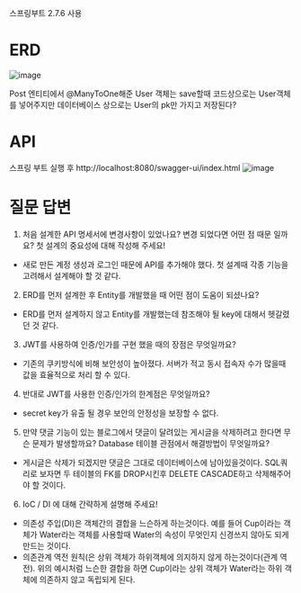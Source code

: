 스프링부트 2.7.6 사용
# ERD
![image](https://user-images.githubusercontent.com/117061586/208839108-ce0ea256-fc69-4c3c-959d-ecc4e8816fe7.png)

Post 엔티티에서 @ManyToOne해준 User 객체는 save할때 코드상으로는 User객체를 넣어주지만 데이터베이스 상으로는 User의 pk만 가지고 저장된다?
# API

스프링 부트 실행 후 http://localhost:8080/swagger-ui/index.html
![image](https://user-images.githubusercontent.com/117061586/208656309-c555a829-02aa-4de2-a513-31eb58512bf0.png)
# 질문 답변
1. 처음 설계한 API 명세서에 변경사항이 있었나요? 변경 되었다면 어떤 점 때문 일까요? 첫 설계의 중요성에 대해 작성해 주세요!
- 새로 만든 계정 생성과 로그인 때문에 API를 추가해야 했다. 첫 설계때 각종 기능을 고려해서 설계해야 할 것 같다.
2. ERD를 먼저 설계한 후 Entity를 개발했을 때 어떤 점이 도움이 되셨나요?
- ERD를 먼저 설계하지 않고 Entity를 개발했는데 참조해야 될 key에 대해서 헷갈렸던 것 같다.
3. JWT를 사용하여 인증/인가를 구현 했을 때의 장점은 무엇일까요?
- 기존의 쿠키방식에 비해 보안성이 높아졌다. 서버가 적고 동시 접속자 수가 많을때 값을 효율적으로 처리 할 수 있다.
4. 반대로 JWT를 사용한 인증/인가의 한계점은 무엇일까요?
- secret key가 유출 될 경우 보안의 안정성을 보장할 수 없다.
5. 만약 댓글 기능이 있는 블로그에서 댓글이 달려있는 게시글을 삭제하려고 한다면 무슨 문제가 발생할까요? Database 테이블 관점에서 해결방법이 무엇일까요?
- 게시글은 삭제가 되겠지만 댓글은 그대로 데이터베이스에 남아있을것이다. SQL쿼리로 보자면 두 테이블의 FK를 DROP시킨후 DELETE CASCADE하고 삭제해주어야 할 것이다.
6. IoC / DI 에 대해 간략하게 설명해 주세요!
- 의존성 주입(DI)은 객체간의 결합을 느슨하게 하는것이다. 예를 들어 Cup이라는 객체가 Water라는 객체를 사용할때 Water의 속성이 무엇인지 신경쓰지 않아도 되게 만드는 것이다.
- 의존관계 역전 원칙(은 상위 객체가 하위객체에 의지하지 않게 하는것이다(관계 역전). 위의 예시처럼 느슨한 결합을 하면 Cup이라는 상위 객체가 Water라는 하위 객체에 의존하지 않고 독립되게 된다.
